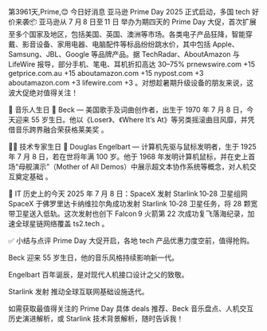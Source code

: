 第3961天,Prime,😊 今日好消息
亚马逊 Prime Day 2025 正式启动，多国 tech 好价来袭📦
亚马逊从 7 月 8 日至 11 日 举办为期四天的 Prime Day 大促，首次扩展至多个国家及地区，包括美国、英国、澳洲等市场。各类电子产品狂降，智能穿戴、影音设备、家用电器、电脑配件等标品纷纷跳水价，其中包括 Apple、Samsung、JBL、Google 等品牌产品。据 TechRadar、AboutAmazon 与 LifeWire 报导，部分手机、笔电、耳机折扣高达 30–75% 
prnewswire.com
+15
getprice.com.au
+15
aboutamazon.com
+15
nypost.com
+3
aboutamazon.com
+3
lifewire.com
+3
。对想趁暑期升级设备的朋友来说，这波大促绝对值得关注！

🎵 音乐人生日
🎉 Beck — 美国歌手及词曲创作者，出生于 1970 年 7 月 8 日，今天迎来 55 岁生日。他以《Loser》、《Where It’s At》等另类摇滚曲目风靡，并凭借音乐跨界融合荣获格莱美奖 。

👨‍💻 技术专家生日
🚀 Douglas Engelbart — 计算机先驱与鼠标发明者，生于 1925 年 7 月 8 日，若在世将年满 100 岁。他于 1968 年发明计算机鼠标，并在史上首场“母舰演示”（Mother of All Demos）中展示超文本协作系统等概念，对人机交互奠定基础 。

📜 IT 历史上的今天
2025 年 7 月 8 日：SpaceX 发射 Starlink 10‑28 卫星组网
SpaceX 于佛罗里达卡纳维拉尔角成功发射 Starlink 10‑28 卫星任务，将 28 颗宽带卫星送入低轨。这次发射也创下 Falcon 9 火箭第 22 次成功复飞落海纪录，加速全球星链网络覆盖 
ts2.tech
。

✅ 小结与点评
Prime Day 大促开启，各地 tech 产品优惠力度空前，值得抢购。

Beck 迎来 55 岁生日，他的音乐风格持续影响新一代。

Engelbart 百年诞辰，是对现代人机接口设计之父的致敬。

Starlink 发射 推动全球互联网基础设施迭代。

如需获取最值得关注的 Prime Day 具体 deals 推荐、Beck 音乐盘点、人机交互历史演进解析，或 Starlink 技术背景解析，随时告诉我！
